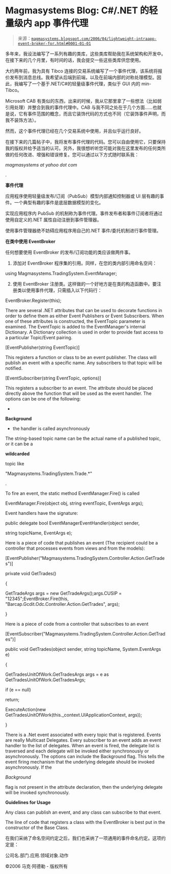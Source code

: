 <!--yml

类别：未分类

日期：2024-05-18 05:21:14

-->

# Magmasystems Blog: C#/.NET 的轻量级内 app 事件代理

> 来源：[`magmasystems.blogspot.com/2006/04/lightweight-intraapp-event-broker-for.html#0001-01-01`](http://magmasystems.blogspot.com/2006/04/lightweight-intraapp-event-broker-for.html#0001-01-01)

多年来，我设法编写了一系列有趣的类库，这些类库帮助我在系统架构和开发中。在接下来的几个月里，有时间的话，我会提交一些这些类库供您使用。

大约两年前，我为具有 Tibco 连接的交易系统编写了一个事件代理，该系统将报价发布到消息总线。我希望从后端到前端，以及在前端内部的对称处理模型。因此，我编写了一个基于.NET/C#的轻量级事件代理，类似于 GUI 内的 min-Tibco。

Microsoft CAB 有类似的东西，出来的时候，我从它那里拿了一些想法（比如弱引用处理）并整合到我的事件代理中。CAB 与我不同之处在于几个方面......也就是说，它有事件范围的概念，而且它装饰代码的方式也不同（它装饰事件声明，而我不装饰方法）。

然而，这个事件代理已经在几个交易系统中使用，并且似乎运行良好。

在接下来的几篇帖子中，我将发布事件代理的代码。您可以自由使用它，只要保持我的版权并给予适当的认可。另外，我很想听听您可能对我在这里发布的任何类所做的任何改进、增强和错误修复。您可以通过以下方式随时联系我：

*magmasystems at yahoo dot com*

.

**事件代理**

应用程序使用轻量级发布/订阅（PubSub）模型内部通知控制器或 UI 层有趣的事件。一个典型有趣的事件是底层数据模型的变化。

实现应用程序内 PubSub 的机制称为事件代理。事件发布者和事件订阅者将通过使用自定义的.NET 属性自动注册到事件管理器。

使用事件管理器绝不妨碍应用程序用自己的.NET 事件/委托机制进行事件管理。

**在类中使用 EventBroker**

任何想要使用 EventBroker 的发布/订阅功能的类应该做两件事。

1) 添加对 EventBroker 程序集的引用。同样，在您的类内部引用命名空间：

using Magmasystems.TradingSystem.EventManager;

2) 使用 EventBroker 注册类。这样做的一个好地方是在类的构造函数中。要注册类以使用事件代理，只需插入以下代码行：

EventBroker.Register(this);

There are several .NET attributes that can be used to decorate functions in order to define them as either Event Publishers or Event Subscribers. When one of these attributes is constructed, the EventTopic parameter is examined. The EventTopic is added to the EventManager's internal Dictionary. A Dictionary collection is used in order to provide fast access to a particular Topic/Event pairing.

[EventPublisher(string EventTopic)]

This registers a function or class to be an event publisher. The class will publish an event with a specific name. Any subscribers to that topic will be notified.

[EventSubscriber(string EventTopic, options)]

This registers a subscriber to an event. The attribute should be placed directly above the function that will be used as the event handler. The options can be one of the following:

*

**Background**

- the handler is called asynchronously

The string-based topic name can be the actual name of a published topic, or it can be a

**wildcarded**

topic like

"Magmasystems.TradingSystem.Trade.*"

.

To fire an event, the static method EventManager.Fire() is called

EventManager.Fire(object obj, string eventTopic, EventArgs args);

Event handlers have the signature:

public delegate bool EventManagerEventHandler(object sender,

string topicName, EventArgs e);

Here is a piece of code that publishes an event (The recipient could be a controller that processes events from views and from the models):

[EventPublisher("Magmasystems.TradingSystem.Controller.Action.GetTrades")]

private void GetTrades()

{

GetTradeArgs args = new GetTradeArgs();args.CUSIP = "12345";EventBroker.Fire(this, "Barcap.Gcdit.Odc.Controller.Action.GetTrades", args);

}

Here is a piece of code from a controller that subscribes to an event

[EventSubscriber("Magmasystems.TradingSystem.Controller.Action.GetTrades")]

public void GetTrades(object sender, string topicName, System.EventArgs e)

{

GetTradesUnitOfWork.GetTradesArgs args = e as GetTradesUnitOfWork.GetTradesArgs;

if (e == null)

return;

ExecuteAction(new GetTradesUnitOfWork(this._context.UIApplicationContext, args));

}

There is a .Net event associated with every topic that is registered. Events are really Multicast Delegates. Every subscriber to an event adds an event handler to the list of delegates. When an event is fired, the delegate list is traversed and each delegate will be invoked either synchronously or asynchronously. The options can include the Background flag. This tells the event firing mechanism that the underlying delegate should be invoked asynchronously. If the

*Background*

flag is not present in the attribute declaration, then the underlying delegate will be invoked synchronously.

**Guidelines for Usage**

Any class can publish an event, and any class can subscribe to that event.

The line of code that registers a class with the EventBroker is best put in the constructor of the Base Class.

在我们采纳了命名空间约定之后，我们也采纳了一项通用的事件命名约定。这项约定是：

公司名.部门.应用.领域对象.动作

©2006 马克·阿德勒 - 版权所有
